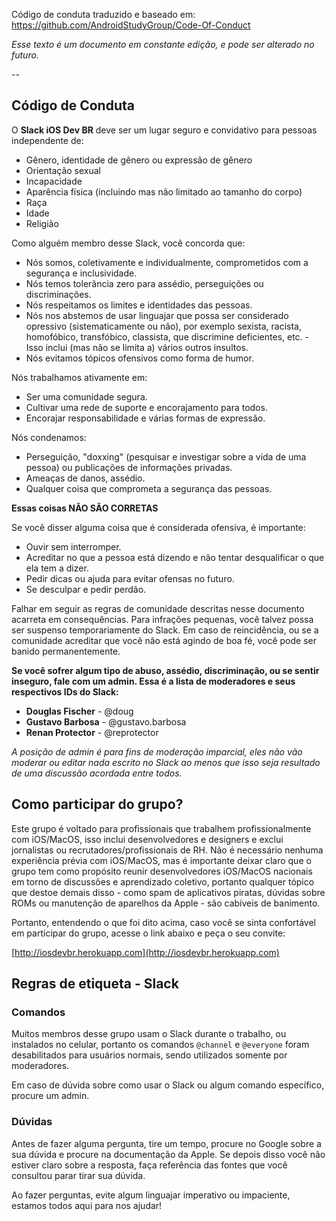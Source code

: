 
Código de conduta traduzido e baseado em: https://github.com/AndroidStudyGroup/Code-Of-Conduct

*Esse texto é um documento em constante edição, e pode ser alterado no futuro.*

--

## Código de Conduta

O **Slack iOS Dev BR** deve ser um lugar seguro e convidativo para pessoas independente de:
- Gênero, identidade de gênero ou expressão de gênero
- Orientação sexual
- Incapacidade
- Aparência física (incluindo mas não limitado ao tamanho do corpo)
- Raça
- Idade
- Religião

Como alguém membro desse Slack, você concorda que:

* Nós somos, coletivamente e individualmente, comprometidos com a segurança e inclusividade.
* Nós temos tolerância zero para assédio, perseguições ou discriminações.
* Nós respeitamos os limites e identidades das pessoas.
* Nós nos abstemos de usar linguajar que possa ser considerado opressivo (sistematicamente ou não), por exemplo sexista, racista, homofóbico, transfóbico, classista, que discrimine deficientes, etc. - Isso inclui (mas não se limita a) vários outros insultos.
* Nós evitamos tópicos ofensivos como forma de humor.

Nós trabalhamos ativamente em:

* Ser uma comunidade segura.
* Cultivar uma rede de suporte e encorajamento para todos.
* Encorajar responsabilidade e várias formas de expressão.

Nós condenamos:

* Perseguição, "doxxing" (pesquisar e investigar sobre a vida de uma pessoa) ou publicações de informações privadas.
* Ameaças de danos, assédio.
* Qualquer coisa que comprometa a segurança das pessoas.

**Essas coisas NÃO SÃO CORRETAS**

Se você disser alguma coisa que é considerada ofensiva, é importante:

* Ouvir sem interromper.
* Acreditar no que a pessoa está dizendo e não tentar desqualificar o que ela tem a dizer.
* Pedir dicas ou ajuda para evitar ofensas no futuro.
* Se desculpar e pedir perdão.

Falhar em seguir as regras de comunidade descritas nesse documento acarreta em consequências. Para infrações pequenas, você talvez possa ser suspenso temporariamente do Slack. Em caso de reincidência, ou se a comunidade acreditar que você não está agindo de boa fé, você pode ser banido permanentemente.

**Se você sofrer algum tipo de abuso, assédio, discriminação, ou se sentir inseguro, fale com um admin. Essa é a lista de moderadores e seus respectivos IDs do Slack:**

* **Douglas Fischer** - @doug
* **Gustavo Barbosa** - @gustavo.barbosa
* **Renan Protector** - @reprotector

*A posição de admin é para fins de moderação imparcial, eles não vão moderar ou editar nada escrito no Slack ao menos que isso seja resultado de uma discussão acordada entre todos.*

## Como participar do grupo?

Este grupo é voltado para profissionais que trabalhem profissionalmente com iOS/MacOS, isso inclui desenvolvedores e designers e exclui jornalistas ou recrutadores/profissionais de RH. Não é necessário nenhuma experiência prévia com iOS/MacOS, mas é importante deixar claro que o grupo tem como propósito reunir desenvolvedores iOS/MacOS nacionais em torno de discussões e aprendizado coletivo, portanto qualquer tópico que destoe demais disso - como spam de aplicativos piratas, dúvidas sobre ROMs ou manutenção de aparelhos da Apple - são cabíveis de banimento. 

Portanto, entendendo o que foi dito acima, caso você se sinta confortável em participar do grupo, acesse o link abaixo e peça o seu convite:

[http://iosdevbr.herokuapp.com](http://iosdevbr.herokuapp.com)

## Regras de etiqueta - Slack

### Comandos

Muitos membros desse grupo usam o Slack durante o trabalho, ou instalados no celular, portanto os comandos `@channel` e `@everyone` foram desabilitados para usuários normais, sendo utilizados somente por moderadores.

Em caso de dúvida sobre como usar o Slack ou algum comando específico, procure um admin.

### Dúvidas

Antes de fazer alguma pergunta, tire um tempo, procure no Google sobre a sua dúvida e procure na documentação da Apple. Se depois disso você não estiver claro sobre a resposta, faça referência das fontes que você consultou parar tirar sua dúvida.

Ao fazer perguntas, evite algum linguajar imperativo ou impaciente, estamos todos aqui para nos ajudar!
